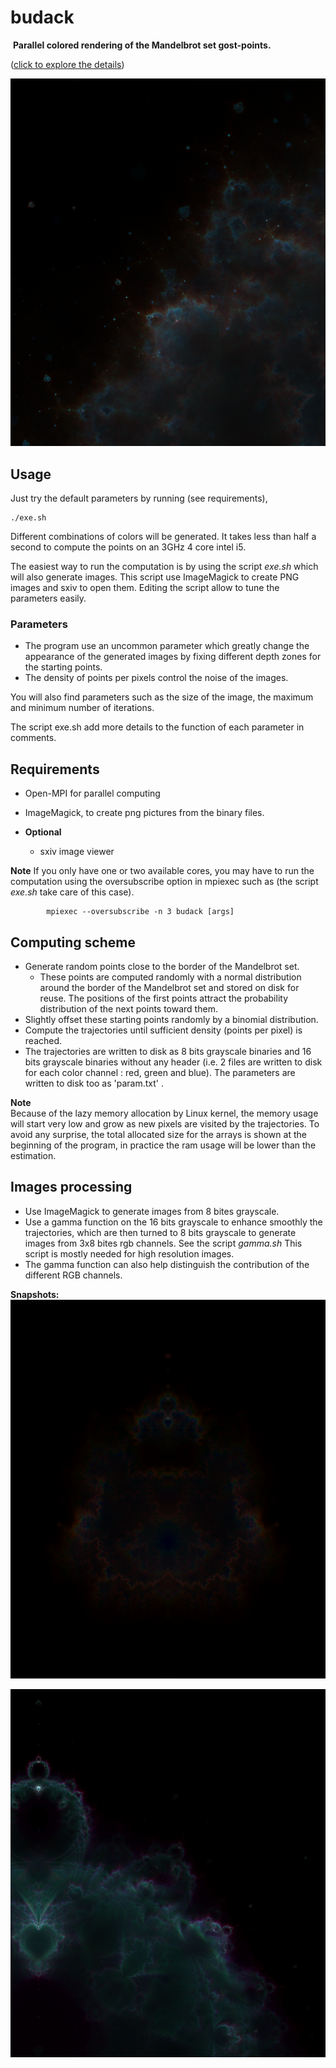 # budack
 **Parallel colored rendering of the Mandelbrot set gost-points.**

([click to explore the details](https://raw.githubusercontent.com/Tugdual-G/budack/main/images_exemples/trajhd.png))

![alt text](images_exemples/zoom1.png)

## Usage
Just try the default parameters by running (see requirements),

    ./exe.sh

Different combinations of colors will be generated.
It takes less than half a second to compute the points on an 3GHz 4 core intel i5. 

The easiest way to run the computation is by using the script *exe.sh* which will also generate images.
This script use ImageMagick to create PNG images and sxiv to open them.
Editing the script allow to tune the parameters easily.

### Parameters
- The program use an uncommon parameter which greatly change the appearance of the generated images by fixing different depth zones for the starting points.
- The density of points per pixels control the noise of the images. 

You will also find parameters such as the size of the image, the maximum and minimum number of iterations.

The script exe.sh add more details to the function of each parameter in comments.


## Requirements
- Open-MPI for parallel computing
- ImageMagick, to create png pictures from the binary files.

- **Optional**
    - sxiv image viewer

**Note**
 If you only have one or two available cores, you may have to run the computation using the oversubscribe option in mpiexec such as (the script *exe.sh* take care of this case).
      
            mpiexec --oversubscribe -n 3 budack [args]
    
## Computing scheme

- Generate random points close to the border of the Mandelbrot set.
    - These points are computed randomly with a normal distribution around the border of the Mandelbrot set and stored on disk for reuse.
    The positions of the first points attract the probability distribution of the next points toward them. 
- Slightly offset these starting points randomly by a binomial distribution.
- Compute the trajectories until sufficient density (points per pixel) is reached.
- The trajectories are written to disk as 8 bits grayscale binaries and 16 bits grayscale binaries without any header (i.e. 2 files are written to disk for each color channel : red, green and blue). The parameters are written to disk too as 'param.txt' . 

**Note**   
Because of the lazy memory allocation by Linux kernel, the memory usage will start very low and grow as new pixels are visited by the trajectories. To avoid any surprise, the total allocated size for the arrays is shown at the beginning of the program, in practice the ram usage will be lower than the estimation.

## Images processing
- Use ImageMagick to generate images from 8 bites grayscale.
- Use a gamma function on the 16 bits grayscale to enhance smoothly the trajectories, which are then turned to 8 bits grayscale to generate images from 3x8 bites rgb channels. See the script *gamma.sh* This script is mostly needed for high resolution images. 
- The gamma function can also help distinguish the contribution of the different RGB channels.

**Snapshots:**
![alt text](images_exemples/colors.png)


![alt text](images_exemples/zoom.png)
